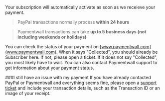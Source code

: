 Your subscription will automatically activate as soon as we receieve your payment. 

>PayPal transactions normally process **within 24 hours**

>Paymentwall transactions can take **up to 5 business days (not including weekends or holidays)**

You can check the status of your payment on [www.paymentwall.com](www.paymentwall.com). When it says "Collected", you should already be Subscriber here. If not, please open a ticket. If it does not say "Collected", you most likely have to wait. You can also contact Paymentwall support to get information about your payment status.

###I still have an issue with my payment
If you have already contacted PayPal or Paymentwall and everything seems fine, please open a [support ticket](https://www.joduska.me/forum/index.php?app=tickets&module=tickets&section=post&do=new_ticket) and include your transaction details, such as the Transaction ID or an image of your receipt.
